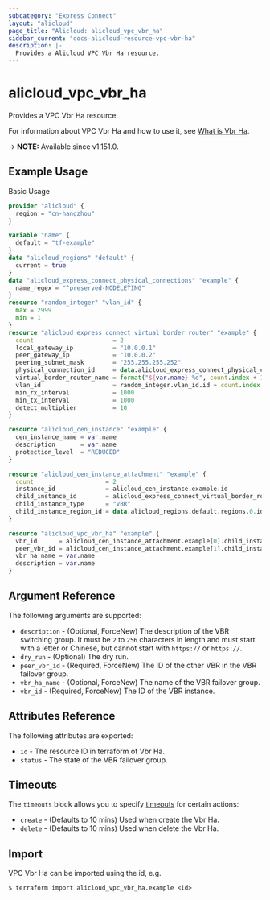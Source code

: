 ```yaml
---
subcategory: "Express Connect"
layout: "alicloud"
page_title: "Alicloud: alicloud_vpc_vbr_ha"
sidebar_current: "docs-alicloud-resource-vpc-vbr-ha"
description: |-
  Provides a Alicloud VPC Vbr Ha resource.
---
```


# alicloud_vpc_vbr_ha

Provides a VPC Vbr Ha resource.

For information about VPC Vbr Ha and how to use it, see [What is Vbr Ha](https://www.alibabacloud.com/help/doc-detail/212629.html).

-> **NOTE:** Available since v1.151.0.

## Example Usage

Basic Usage

```terraform
provider "alicloud" {
  region = "cn-hangzhou"
}

variable "name" {
  default = "tf-example"
}
data "alicloud_regions" "default" {
  current = true
}
data "alicloud_express_connect_physical_connections" "example" {
  name_regex = "^preserved-NODELETING"
}
resource "random_integer" "vlan_id" {
  max = 2999
  min = 1
}
resource "alicloud_express_connect_virtual_border_router" "example" {
  count                      = 2
  local_gateway_ip           = "10.0.0.1"
  peer_gateway_ip            = "10.0.0.2"
  peering_subnet_mask        = "255.255.255.252"
  physical_connection_id     = data.alicloud_express_connect_physical_connections.example.connections[count.index].id
  virtual_border_router_name = format("${var.name}-%d", count.index + 1)
  vlan_id                    = random_integer.vlan_id.id + count.index
  min_rx_interval            = 1000
  min_tx_interval            = 1000
  detect_multiplier          = 10
}

resource "alicloud_cen_instance" "example" {
  cen_instance_name = var.name
  description       = var.name
  protection_level  = "REDUCED"
}

resource "alicloud_cen_instance_attachment" "example" {
  count                    = 2
  instance_id              = alicloud_cen_instance.example.id
  child_instance_id        = alicloud_express_connect_virtual_border_router.example[count.index].id
  child_instance_type      = "VBR"
  child_instance_region_id = data.alicloud_regions.default.regions.0.id
}

resource "alicloud_vpc_vbr_ha" "example" {
  vbr_id      = alicloud_cen_instance_attachment.example[0].child_instance_id
  peer_vbr_id = alicloud_cen_instance_attachment.example[1].child_instance_id
  vbr_ha_name = var.name
  description = var.name
}
```

## Argument Reference

The following arguments are supported:

* `description` - (Optional, ForceNew) The description of the VBR switching group. It must be `2` to `256` characters in length and must start with a letter or Chinese, but cannot start with `https://` or `https://`.
* `dry_run` - (Optional) The dry run.
* `peer_vbr_id` - (Required, ForceNew) The ID of the other VBR in the VBR failover group.
* `vbr_ha_name` - (Optional, ForceNew) The name of the VBR failover group.
* `vbr_id` - (Required, ForceNew) The ID of the VBR instance.

## Attributes Reference

The following attributes are exported:

* `id` - The resource ID in terraform of Vbr Ha.
* `status` - The state of the VBR failover group.

## Timeouts

The `timeouts` block allows you to specify [timeouts](https://www.terraform.io/docs/configuration-0-11/resources.html#timeouts) for certain actions:

* `create` - (Defaults to 10 mins) Used when create the Vbr Ha.
* `delete` - (Defaults to 10 mins) Used when delete the Vbr Ha.

## Import

VPC Vbr Ha can be imported using the id, e.g.

```shell
$ terraform import alicloud_vpc_vbr_ha.example <id>
```